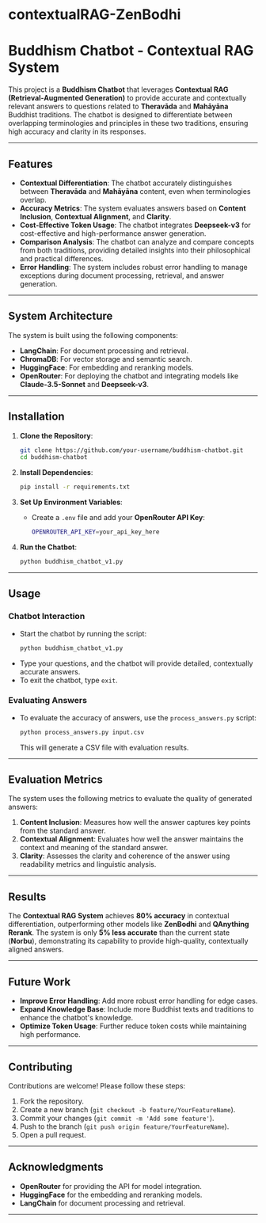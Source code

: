 # contextualRAG-ZenBodhi
# Buddhism Chatbot - Contextual RAG System

This project is a **Buddhism Chatbot** that leverages **Contextual RAG (Retrieval-Augmented Generation)** to provide accurate and contextually relevant answers to questions related to **Theravāda** and **Mahāyāna** Buddhist traditions. The chatbot is designed to differentiate between overlapping terminologies and principles in these two traditions, ensuring high accuracy and clarity in its responses.

---

## Features

- **Contextual Differentiation**: The chatbot accurately distinguishes between **Theravāda** and **Mahāyāna** content, even when terminologies overlap.
- **Accuracy Metrics**: The system evaluates answers based on **Content Inclusion**, **Contextual Alignment**, and **Clarity**.
- **Cost-Effective Token Usage**: The chatbot integrates **Deepseek-v3** for cost-effective and high-performance answer generation.
- **Comparison Analysis**: The chatbot can analyze and compare concepts from both traditions, providing detailed insights into their philosophical and practical differences.
- **Error Handling**: The system includes robust error handling to manage exceptions during document processing, retrieval, and answer generation.

---

## System Architecture

The system is built using the following components:

- **LangChain**: For document processing and retrieval.
- **ChromaDB**: For vector storage and semantic search.
- **HuggingFace**: For embedding and reranking models.
- **OpenRouter**: For deploying the chatbot and integrating models like **Claude-3.5-Sonnet** and **Deepseek-v3**.

---

## Installation

1. **Clone the Repository**:
   ```bash
   git clone https://github.com/your-username/buddhism-chatbot.git
   cd buddhism-chatbot
   ```

2. **Install Dependencies**:
   ```bash
   pip install -r requirements.txt
   ```

3. **Set Up Environment Variables**:
   - Create a `.env` file and add your **OpenRouter API Key**:
     ```bash
     OPENROUTER_API_KEY=your_api_key_here
     ```

4. **Run the Chatbot**:
   ```bash
   python buddhism_chatbot_v1.py
   ```

---

## Usage

### Chatbot Interaction
- Start the chatbot by running the script:
  ```bash
  python buddhism_chatbot_v1.py
  ```
- Type your questions, and the chatbot will provide detailed, contextually accurate answers.
- To exit the chatbot, type `exit`.

### Evaluating Answers
- To evaluate the accuracy of answers, use the `process_answers.py` script:
  ```bash
  python process_answers.py input.csv
  ```
  This will generate a CSV file with evaluation results.

---

## Evaluation Metrics

The system uses the following metrics to evaluate the quality of generated answers:

1. **Content Inclusion**: Measures how well the answer captures key points from the standard answer.
2. **Contextual Alignment**: Evaluates how well the answer maintains the context and meaning of the standard answer.
3. **Clarity**: Assesses the clarity and coherence of the answer using readability metrics and linguistic analysis.

---

## Results

The **Contextual RAG System** achieves **80% accuracy** in contextual differentiation, outperforming other models like **ZenBodhi** and **QAnything Rerank**. The system is only **5% less accurate** than the current state (**Norbu**), demonstrating its capability to provide high-quality, contextually aligned answers.

---

## Future Work

- **Improve Error Handling**: Add more robust error handling for edge cases.
- **Expand Knowledge Base**: Include more Buddhist texts and traditions to enhance the chatbot's knowledge.
- **Optimize Token Usage**: Further reduce token costs while maintaining high performance.

---

## Contributing

Contributions are welcome! Please follow these steps:

1. Fork the repository.
2. Create a new branch (`git checkout -b feature/YourFeatureName`).
3. Commit your changes (`git commit -m 'Add some feature'`).
4. Push to the branch (`git push origin feature/YourFeatureName`).
5. Open a pull request.

---

## Acknowledgments

- **OpenRouter** for providing the API for model integration.
- **HuggingFace** for the embedding and reranking models.
- **LangChain** for document processing and retrieval.

---